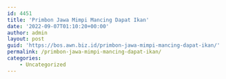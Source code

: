 ```yaml
---
id: 4451
title: 'Primbon Jawa Mimpi Mancing Dapat Ikan'
date: '2022-09-07T01:10:20+00:00'
author: admin
layout: post
guid: 'https://bos.awn.biz.id/primbon-jawa-mimpi-mancing-dapat-ikan/'
permalink: /primbon-jawa-mimpi-mancing-dapat-ikan/
categories:
    - Uncategorized
---
```


